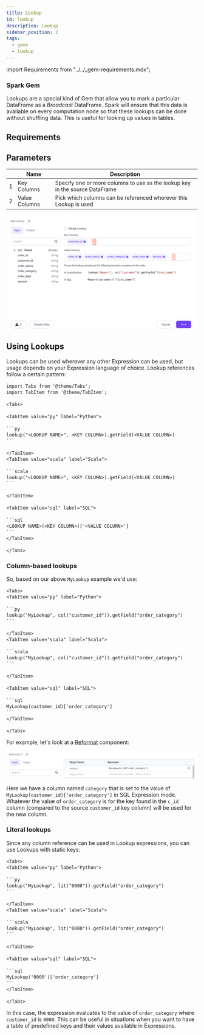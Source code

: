 ```yaml
---
title: Lookup
id: lookup
description: Lookup
sidebar_position: 2
tags:
  - gems
  - lookup
---
```


import Requirements from "../../\_gem-requirements.mdx";

<h3><span class="badge">Spark Gem</span></h3>

Lookups are a special kind of Gem that allow you to mark a particular DataFrame as a _Broadcast_ DataFrame. Spark will ensure that this data is available on every computation node so that these lookups can be done without shuffling data. This is useful for looking up values in tables.

## Requirements

<Requirements
  packagename="None"
  packageversion=""
  scalalib=""
  pythonlib=""
  packageversion143="Not Supported"
  packageversion154="Not Supported"
  additional_requirements=""
/>

## Parameters

|     | Name          | Description                                                                  |
| :-: | ------------- | ---------------------------------------------------------------------------- |
|  1  | Key Columns   | Specify one or more columns to use as the lookup key in the source DataFrame |
|  2  | Value Columns | Pick which columns can be referenced wherever this Lookup is used            |

![Lookup UI](../../img/lookup_ui.png)

## Using Lookups

Lookups can be used wherever any other Expression can be used, but usage depends on your Expression language of choice. Lookup references follow a certain pattern:

````mdx-code-block
import Tabs from '@theme/Tabs';
import TabItem from '@theme/TabItem';

<Tabs>

<TabItem value="py" label="Python">

```py
lookup("<LOOKUP NAME>", <KEY COLUMN>).getField(<VALUE COLUMN>)
```

</TabItem>
<TabItem value="scala" label="Scala">

```scala
lookup("<LOOKUP NAME>", <KEY COLUMN>).getField(<VALUE COLUMN>)
```

</TabItem>

<TabItem value="sql" label="SQL">

```sql
<LOOKUP NAME>(<KEY COLUMN>)['<VALUE COLUMN>']
```
</TabItem>

</Tabs>
````

### Column-based lookups

So, based on our above `MyLookup` example we'd use:

````mdx-code-block
<Tabs>
<TabItem value="py" label="Python">

```py
lookup("MyLookup", col("customer_id")).getField("order_category")
```

</TabItem>
<TabItem value="scala" label="Scala">

```scala
lookup("MyLookup", col("customer_id")).getField("order_category")
```

</TabItem>

<TabItem value="sql" label="SQL">

```sql
MyLookup(customer_id)['order_category']
```
</TabItem>

</Tabs>
````

For example, let's look at a [Reformat](../../transform/reformat.md) component:

![Reformat example](../../img/lookup_use.png)

Here we have a column named `category` that is set to the value of `MyLookup(customer_id)['order_category']` in SQL Expression mode. Whatever the value of `order_category` is for the key found in the `c_id` column (compared to the source `customer_id` key column) will be used for the new column.

### Literal lookups

Since any column reference can be used in Lookup expressions, you can use Lookups with static keys:

````mdx-code-block
<Tabs>
<TabItem value="py" label="Python">

```py
lookup("MyLookup", lit("0000")).getField("order_category")
```

</TabItem>
<TabItem value="scala" label="Scala">

```scala
lookup("MyLookup", lit("0000")).getField("order_category")
```

</TabItem>

<TabItem value="sql" label="SQL">

```sql
MyLookup('0000')['order_category']
```
</TabItem>

</Tabs>
````

In this case, the expression evaluates to the value of `order_category` where `customer_id` is `0000`. This can be useful in situations when you want to have a table of predefined keys and their values available in Expressions.
